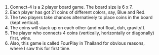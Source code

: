 1. Connect-4 is a 2 player board game. The board size is 6 x 7.
2. Each player has got 21 coins of different colors, say, Blue and Red.
3. The two players take chances alternatively to place coins in the board (kept vertical).
4. The coins will stack up on each other (and not float, duh, gravity!).
5. The player who connects 4 coins (vertically, horizontally or diagonally) first, wins.
6. Also, this game is called FourPlay in Thailand for obvious reasons, where I saw this for first time.